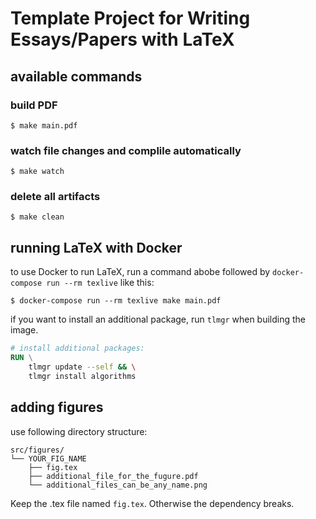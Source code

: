 # Template Project for Writing Essays/Papers with LaTeX

## available commands

### build PDF

```
$ make main.pdf
```

### watch file changes and complile automatically

```console
$ make watch
```

### delete all artifacts

```console
$ make clean
```

## running LaTeX with Docker

to use Docker to run LaTeX, run a command abobe followed by `docker-compose run --rm texlive` like this:

```console
$ docker-compose run --rm texlive make main.pdf
```

if you want to install an additional package, run `tlmgr` when building the image.

```dockerfile
# install additional packages:
RUN \
    tlmgr update --self && \
    tlmgr install algorithms
```

## adding figures

use following directory structure:

```
src/figures/
└── YOUR_FIG_NAME
    ├── fig.tex
    ├── additional_file_for_the_fugure.pdf
    └── additional_files_can_be_any_name.png
```

Keep the .tex file named `fig.tex`. Otherwise the dependency breaks.